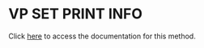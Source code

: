 <!---->
# VP SET PRINT INFO

Click [here](https://developer.4d.com/docs/20/ViewPro/method-list#vp-set-print-info) to access the documentation for this method.

